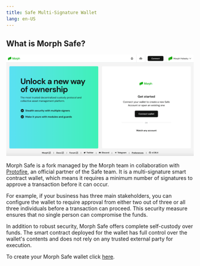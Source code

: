 ```yaml
---
title: Safe Multi-Signature Wallet
lang: en-US
---
```


## What is Morph Safe?

![safemultisig](../../../../assets/docs/dev/safemultisig.png)

Morph Safe is a fork managed by the Morph team in collaboration with [Protofire](https://www.protofire.io/), an official partner of the Safe team. It is a multi-signature smart contract wallet, which means it requires a minimum number of signatures to approve a transaction before it can occur.

For example, if your business has three main stakeholders, you can configure the wallet to require approval from either two out of three or all three individuals before a transaction can proceed. This security measure ensures that no single person can compromise the funds.

In addition to robust security, Morph Safe offers complete self-custody over funds. The smart contract deployed for the wallet has full control over the wallet's contents and does not rely on any trusted external party for execution.


To create your Morph Safe wallet click [here](https://safe.morphl2.io).